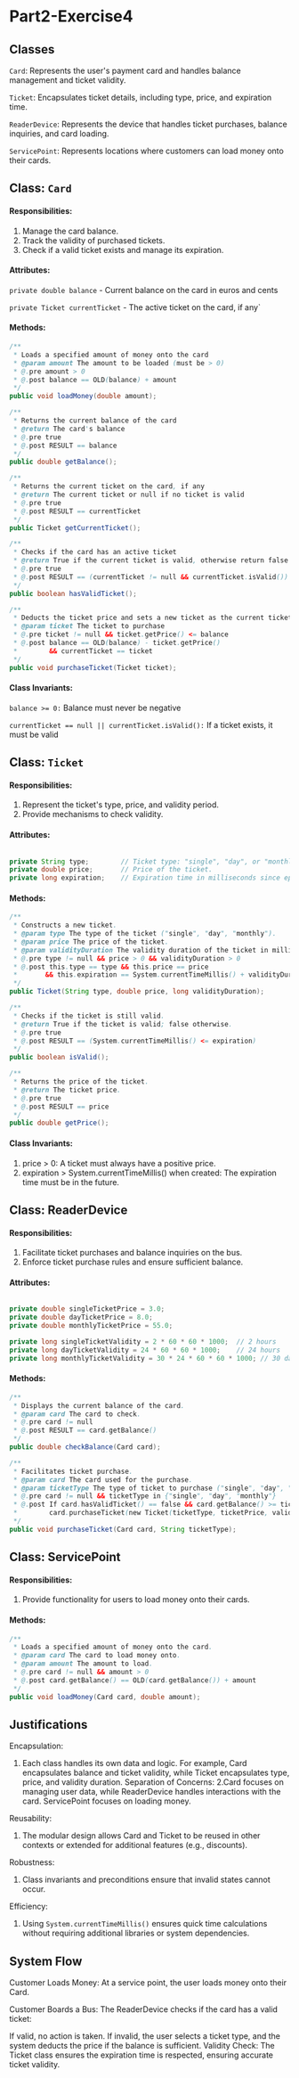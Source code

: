 # Part2-Exercise4

## Classes
`Card`: Represents the user's payment card and handles balance management and ticket validity.

`Ticket`: Encapsulates ticket details, including type, price, and expiration time.

`ReaderDevice`: Represents the device that handles ticket purchases, balance inquiries, and card loading.

`ServicePoint`: Represents locations where customers can load money onto their cards.


## Class: `Card`
#### Responsibilities:

1. Manage the card balance.
2. Track the validity of purchased tickets.
3. Check if a valid ticket exists and manage its expiration.

#### Attributes: 
`private double balance` - Current balance on the card in euros and cents

`private Ticket currentTicket` - The active ticket on the card, if any`

#### Methods: 
```java
/**
 * Loads a specified amount of money onto the card
 * @param amount The amount to be loaded (must be > 0)
 * @.pre amount > 0
 * @.post balance == OLD(balance) + amount
 */
public void loadMoney(double amount);

/**
 * Returns the current balance of the card
 * @return The card's balance
 * @.pre true
 * @.post RESULT == balance
 */
public double getBalance();

/**
 * Returns the current ticket on the card, if any
 * @return The current ticket or null if no ticket is valid
 * @.pre true
 * @.post RESULT == currentTicket
 */
public Ticket getCurrentTicket();

/**
 * Checks if the card has an active ticket
 * @return True if the current ticket is valid, otherwise return false 
 * @.pre true
 * @.post RESULT == (currentTicket != null && currentTicket.isValid())
 */
public boolean hasValidTicket();

/**
 * Deducts the ticket price and sets a new ticket as the current ticket
 * @param ticket The ticket to purchase
 * @.pre ticket != null && ticket.getPrice() <= balance
 * @.post balance == OLD(balance) - ticket.getPrice()
 *        && currentTicket == ticket
 */
public void purchaseTicket(Ticket ticket);

```

#### Class Invariants:

`balance >= 0:` Balance must never be negative

`currentTicket == null || currentTicket.isValid():` If a ticket exists, it must be valid




## Class: `Ticket`
#### Responsibilities:

1. Represent the ticket's type, price, and validity period.
2. Provide mechanisms to check validity.


#### Attributes: 
```java

private String type;        // Ticket type: "single", "day", or "monthly".
private double price;       // Price of the ticket.
private long expiration;    // Expiration time in milliseconds since epoch.

```

#### Methods:
```java
/**
 * Constructs a new ticket.
 * @param type The type of the ticket ("single", "day", "monthly").
 * @param price The price of the ticket.
 * @param validityDuration The validity duration of the ticket in milliseconds.
 * @.pre type != null && price > 0 && validityDuration > 0
 * @.post this.type == type && this.price == price
 *       && this.expiration == System.currentTimeMillis() + validityDuration
 */
public Ticket(String type, double price, long validityDuration);

/**
 * Checks if the ticket is still valid.
 * @return True if the ticket is valid; false otherwise.
 * @.pre true
 * @.post RESULT == (System.currentTimeMillis() <= expiration)
 */
public boolean isValid();

/**
 * Returns the price of the ticket.
 * @return The ticket price.
 * @.pre true
 * @.post RESULT == price
 */
public double getPrice();

```

#### Class Invariants:

1. price > 0: A ticket must always have a positive price.
2. expiration > System.currentTimeMillis() when created: The expiration time must be in the future.



## Class: ReaderDevice

#### Responsibilities:

1. Facilitate ticket purchases and balance inquiries on the bus.
2. Enforce ticket purchase rules and ensure sufficient balance.

#### Attributes:
```java

private double singleTicketPrice = 3.0;
private double dayTicketPrice = 8.0;
private double monthlyTicketPrice = 55.0;

private long singleTicketValidity = 2 * 60 * 60 * 1000;  // 2 hours
private long dayTicketValidity = 24 * 60 * 60 * 1000;    // 24 hours
private long monthlyTicketValidity = 30 * 24 * 60 * 60 * 1000; // 30 days


```

#### Methods: 
```java
/**
 * Displays the current balance of the card.
 * @param card The card to check.
 * @.pre card != null
 * @.post RESULT == card.getBalance()
 */
public double checkBalance(Card card);

/**
 * Facilitates ticket purchase.
 * @param card The card used for the purchase.
 * @param ticketType The type of ticket to purchase ("single", "day", "monthly").
 * @.pre card != null && ticketType in {"single", "day", "monthly"}
 * @.post If card.hasValidTicket() == false && card.getBalance() >= ticketPrice,
 *        card.purchaseTicket(new Ticket(ticketType, ticketPrice, validityDuration))
 */
public void purchaseTicket(Card card, String ticketType);

```

## Class: ServicePoint

#### Responsibilities:

1. Provide functionality for users to load money onto their cards.

#### Methods:
```java
/**
 * Loads a specified amount of money onto the card.
 * @param card The card to load money onto.
 * @param amount The amount to load.
 * @.pre card != null && amount > 0
 * @.post card.getBalance() == OLD(card.getBalance()) + amount
 */
public void loadMoney(Card card, double amount);

```

## Justifications
Encapsulation:

1. Each class handles its own data and logic. For example, Card encapsulates balance and ticket validity, while Ticket encapsulates type, price, and validity duration.
Separation of Concerns:
2.Card focuses on managing user data, while ReaderDevice handles interactions with the card. ServicePoint focuses on loading money.

Reusability:

1. The modular design allows Card and Ticket to be reused in other contexts or extended for additional features (e.g., discounts).

Robustness:

1. Class invariants and preconditions ensure that invalid states cannot occur.

Efficiency:

1. Using `System.currentTimeMillis()` ensures quick time calculations without requiring additional libraries or system dependencies.

## System Flow
Customer Loads Money:
At a service point, the user loads money onto their Card.

Customer Boards a Bus:
The ReaderDevice checks if the card has a valid ticket:

If valid, no action is taken.
If invalid, the user selects a ticket type, and the system deducts the price if the balance is sufficient.
Validity Check:
The Ticket class ensures the expiration time is respected, ensuring accurate ticket validity.






















